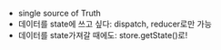 - single source of Truth
- 데이터를 state에 쓰고 싶다: dispatch, reducer로만 가능
- 데이터를 state가져갈 때에도: store.getState()로!
